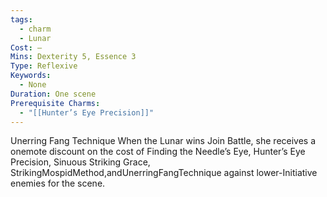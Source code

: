 ```yaml
---
tags:
  - charm
  - Lunar
Cost: —
Mins: Dexterity 5, Essence 3
Type: Reflexive
Keywords:
  - None
Duration: One scene
Prerequisite Charms:
  - "[[Hunter’s Eye Precision]]"
---
```

Unerring Fang Technique When the Lunar wins Join Battle, she receives a onemote discount on the cost of Finding the Needle’s Eye, Hunter’s Eye Precision, Sinuous Striking Grace, StrikingMospidMethod,andUnerringFangTechnique against lower-Initiative enemies for the scene.